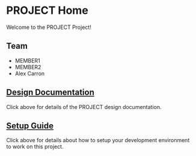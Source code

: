 # PROJECT Home

Welcome to the PROJECT Project!

## Team

* MEMBER1
* MEMBER2
* Alex Carron

## [Design Documentation](DesignDoc)

Click above for details of the PROJECT design documentation.

## [Setup Guide](SetupGuide)

Click above for details about how to setup your development environment to work on this project.
